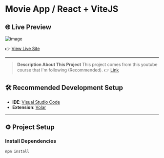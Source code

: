 # Movie App / React + ViteJS

## 🌐 Live Preview

![image](https://github.com/user-attachments/assets/c4443d51-f17e-45a1-bf34-b88ef8a91c66)

👉 [View Live Site](https://elegant-mochi-ee9de2.netlify.app)

---
> **Description About This Project**
This project comes from this youtube course that I'm following (Recommended).
👉 [Link]([https://elegant-mochi-ee9de2.netlify.app](https://www.youtube.com/watch?v=8vIDZO_w7lY&t=5722s))

## 🛠️ Recommended Development Setup

- **IDE**: [Visual Studio Code](https://code.visualstudio.com/)
- **Extension**: [Volar](https://marketplace.visualstudio.com/items?itemName=Vue.volar)

---

## ⚙️ Project Setup

### Install Dependencies

```bash
npm install
